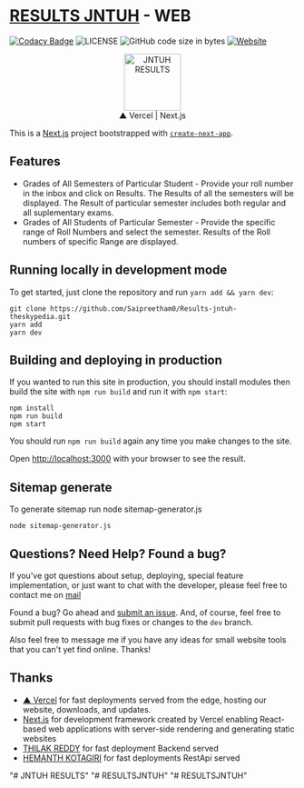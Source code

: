 # [RESULTS JNTUH](http://resultsjntuh.vercel.app/) - WEB </h1>
[![Codacy Badge](https://app.codacy.com/project/badge/Grade/f308742678834f4a9f0f0b91cb596d3d)](https://app.codacy.com/gh/khaja-moiz/RESULTSJNTUH/dashboard?utm_source=gh&utm_medium=referral&utm_content=&utm_campaign=Badge_grade)
![LICENSE](https://img.shields.io/github/license/khaja-moiz/RESULTSJNTUH)
![GitHub code size in bytes](https://img.shields.io/github/languages/code-size/khaja-moiz/RESULTSJNTUH)
[![Website](https://img.shields.io/website?url=http%3A%2F%2Fresultsjntuh.vercel.app&Website-Jntuh%20Results-blue?style=flat&logo=world&logoColor=white)](http://resultsjntuh.vercel.app/)




<p align="center">
  <img src="https://raw.githubusercontent.com/khaja-moiz/RESULTSJNTUH/main/public/favicon-light.png?token=GHSAT0AAAAAAB25LH3J3FZNYB24XQMPA6EYY3L2ABQ#gh-light-mode-only" alt="JNTUH RESULTS" width="100">
  <br>
  ▲ Vercel    |     Next.js
</p>

This is a [Next.js](https://nextjs.org/) project bootstrapped with [`create-next-app`](https://github.com/vercel/next.js/tree/canary/packages/create-next-app).

## Features

* Grades of All Semesters of Particular Student - Provide your roll number in the inbox and click on Results. The Results of all the semesters will be displayed. The Result of particular semester includes both regular and all suplementary exams.
* Grades of All Students of Particular Semester - Provide the specific range of Roll Numbers and select the semester. Results of the Roll numbers of specific Range are displayed.






## Running locally in development mode

To get started, just clone the repository and run `yarn add && yarn dev`:

    git clone https://github.com/Saipreetham0/Results-jntuh-theskypedia.git
    yarn add
    yarn dev

## Building and deploying in production

If you wanted to run this site in production, you should install modules then build the site with `npm run build` and run it with `npm start`:

    npm install
    npm run build
    npm start

You should run `npm run build` again any time you make changes to the site.

Open [http://localhost:3000](http://localhost:3000) with your browser to see the result.

## Sitemap generate

To generate sitemap run node sitemap-generator.js

    node sitemap-generator.js



## Questions? Need Help? Found a bug?

If you've got questions about setup, deploying, special feature implementation, or just want to chat with the developer, please feel free to contact me on <a href="mailto:resultsjnuthweb@gmail.com">mail</a>

Found a bug? Go ahead and [submit an issue](https://github.com/khaja-moiz/ResultsJntuh/issues). And, of course, feel free to submit pull requests with bug fixes or changes to the `dev` branch.

Also feel free to message me if you have any ideas for small website tools that you can't yet find online. Thanks!

## Thanks

- [▲ Vercel](https://vercel.com/) for fast deployments served from the edge, hosting our website, downloads, and updates.
- [Next.js](https://nextjs.org/) for development framework created by Vercel enabling React-based web applications with server-side rendering and generating static websites
- [THILAK REDDY](https://github.com/ThilakReddyy) for fast deployment Backend served
- [HEMANTH KOTAGIRI](https://github.com/hemanth-kotagiri) for fast deployments RestApi served


"# JNTUH RESULTS"
"# RESULTSJNTUH"
"# RESULTSJNTUH"
